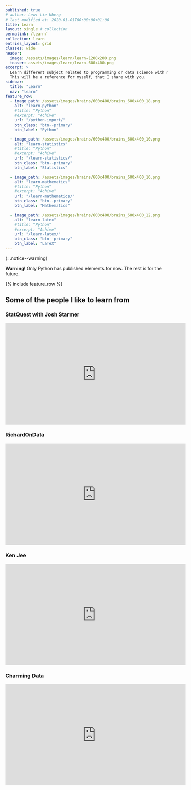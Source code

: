 ```yaml
---
published: true
# author: Lewi Lie Uberg
# last_modified_at: 2020-01-01T00:00:00+01:00
title: Learn
layout: single # collection
permalink: /learn/
collection: learn
entries_layout: grid
classes: wide
header:
  image: /assets/images/learn/learn-1200x200.png
  teaser: assets/images/learn/learn-600x400.png
excerpt: >
  Learn different subject related to programming or data science with me.
  This will be a reference for myself, that I share with you.
sidebar:
  title: "Learn"
  nav: "learn"
feature_row:
  - image_path: /assets/images/brains/600x400/brains_600x400_18.png
    alt: "learn-python"
    #title: "Python"
    #excerpt: "Achive"
    url: "/python-import/"
    btn_class: "btn--primary"
    btn_label: "Python"

  - image_path: /assets/images/brains/600x400/brains_600x400_10.png
    alt: "learn-statistics"
    #title: "Python"
    #excerpt: "Achive"
    url: "/learn-statistics/"
    btn_class: "btn--primary"
    btn_label: "Statistics"

  - image_path: /assets/images/brains/600x400/brains_600x400_16.png
    alt: "learn-mathematics"
    #title: "Python"
    #excerpt: "Achive"
    url: "/learn-mathematics/"
    btn_class: "btn--primary"
    btn_label: "Mathematics"

  - image_path: /assets/images/brains/600x400/brains_600x400_12.png
    alt: "learn-latex"
    #title: "Python"
    #excerpt: "Achive"
    url: "/learn-latex/"
    btn_class: "btn--primary"
    btn_label: "LaTeX"
---
```

<!-- Global site tag (gtag.js) - Google Analytics -->
<script async src="https://www.googletagmanager.com/gtag/js?id=G-X5TVX1RNG8"></script>
<script>
  window.dataLayer = window.dataLayer || [];
  function gtag(){dataLayer.push(arguments);}
  gtag('js', new Date());

  gtag('config', 'G-X5TVX1RNG8');
</script>


{: .notice--warning}
<div class="alert alert-warning" role="alert">
  <strong>Warning!</strong> Only Python has published elements for now. The rest is for the future.
</div>

{% include feature_row %}

## Some of the people I like to learn from

### StatQuest with Josh Starmer

<iframe width="560" height="315" src="https://www.youtube.com/embed/i4iUvjsGCMc" frameborder="0" allow="accelerometer; autoplay; clipboard-write; encrypted-media; gyroscope; picture-in-picture" allowfullscreen></iframe>

### RichardOnData

<iframe width="560" height="315" src="https://www.youtube.com/embed/z2eOC4s615k" frameborder="0" allow="accelerometer; autoplay; clipboard-write; encrypted-media; gyroscope; picture-in-picture" allowfullscreen></iframe>

### Ken Jee

<iframe width="560" height="315" src="https://www.youtube.com/embed/yukdXV9LR48" frameborder="0" allow="accelerometer; autoplay; clipboard-write; encrypted-media; gyroscope; picture-in-picture" allowfullscreen></iframe>

### Charming Data

<iframe width="560" height="315" src="https://www.youtube.com/embed/vqVwpL4bGKY" frameborder="0" allow="accelerometer; autoplay; clipboard-write; encrypted-media; gyroscope; picture-in-picture" allowfullscreen></iframe>